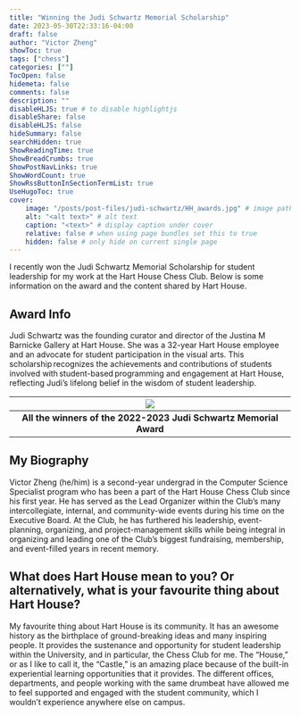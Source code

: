 ```yaml
---
title: "Winning the Judi Schwartz Memorial Scholarship"
date: 2023-05-30T22:33:16-04:00
draft: false
author: "Victor Zheng"
showToc: true
tags: ["chess"]
categories: [""]
TocOpen: false
hidemeta: false
comments: false
description: ""
disableHLJS: true # to disable highlightjs
disableShare: false
disableHLJS: false
hideSummary: false
searchHidden: true
ShowReadingTime: true
ShowBreadCrumbs: true
ShowPostNavLinks: true
ShowWordCount: true
ShowRssButtonInSectionTermList: true
UseHugoToc: true
cover:
    image: "/posts/post-files/judi-schwartz/HH_awards.jpg" # image path/url
    alt: "<alt text>" # alt text
    caption: "<text>" # display caption under cover
    relative: false # when using page bundles set this to true
    hidden: false # only hide on current single page
---
```


I recently won the Judi Schwartz Memorial Scholarship for student leadership for my work at the Hart House Chess Club. Below is some information on the award and the content shared by Hart House. 



## Award Info

Judi Schwartz was the founding curator and director of the Justina M Barnicke Gallery at Hart House. She was a 32-year Hart House employee and an advocate for student participation in the visual arts. This scholarship recognizes the achievements and contributions of students involved with student-based programming and engagement at Hart House, reflecting Judi’s lifelong belief in the wisdom of student leadership.

|![](/posts/post-files/judi-schwartz/Judi-Schwartz.png)|
| :--: |
| <b>All the winners of the 2022-2023 Judi Schwartz Memorial Award</b>|


## My Biography

Victor Zheng (he/him) is a second-year undergrad in the Computer Science Specialist program who has been a part of the Hart House Chess Club since his first year. He has served as the Lead Organizer within the Club’s many intercollegiate, internal, and community-wide events during his time on the Executive Board. At the Club, he has furthered his leadership, event-planning, organizing, and project-management skills while being integral in organizing and leading one of the Club’s biggest fundraising, membership, and event-filled years in recent memory.

## What does Hart House mean to you? Or alternatively, what is your favourite thing about Hart House? 

My favourite thing about Hart House is its community. It has an awesome history as the birthplace of ground-breaking ideas and many inspiring people. It provides the sustenance and opportunity for student leadership within the University, and in particular, the Chess Club for me. The “House,” or as I like to call it, the “Castle,” is an amazing place because of the built-in experiential learning opportunities that it provides. The different offices, departments, and people working with the same drumbeat have allowed me to feel supported and engaged with the student community, which I wouldn’t experience anywhere else on campus.